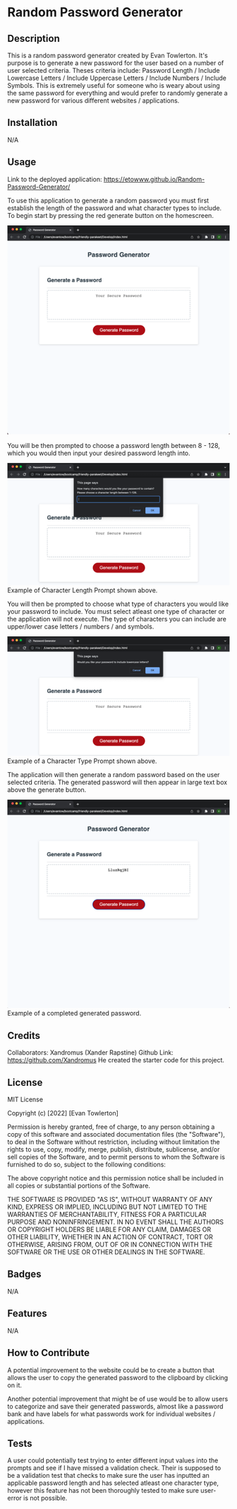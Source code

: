 # Random Password Generator

## Description
This is a random password generator created by Evan Towlerton. It's purpose is to generate a new password for the user based on a number of user selected criteria. Theses criteria include: Password Length / Include Lowercase Letters / Include Uppercase Letters / Include Numbers / Include Symbols. This is extremely useful for someone who is weary about using the same password for everything and would prefer to randomly generate a new password for various different websites / applications.



## Installation
N/A

## Usage

Link to the deployed application: https://etowww.github.io/Random-Password-Generator/

To use this application to generate a random password you must first establish the length of the password and what character types to include.
To begin start by pressing the red generate button on the homescreen.

![alt text](assets/images/HomeScreen.png)

You will be then prompted to choose a password length between 8 - 128, which you would then input your desired password length into.

![alt text](assets/images/CharacterLengthPrompt.png)
Example of Character Length Prompt shown above.

You will then be prompted to choose what type of characters you would like your password to include. You must select atleast one type of character or the application will not execute. The type of characters you can include are upper/lower case letters / numbers / and symbols.

![alt text](assets/images/CharacterTypePrompt.png)
Example of a Character Type Prompt shown above.

The application will then generate a random password based on the user selected criteria. The generated password will then appear in large text box above the generate button.

![alt text](assets/images/GeneratedPasswordExample.png)
Example of a completed generated password.


## Credits
Collaborators: Xandromus (Xander Rapstine) Github Link: https://github.com/Xandromus
He created the starter code for this project.

## License

MIT License

Copyright (c) [2022] [Evan Towlerton]

Permission is hereby granted, free of charge, to any person obtaining a copy
of this software and associated documentation files (the "Software"), to deal
in the Software without restriction, including without limitation the rights
to use, copy, modify, merge, publish, distribute, sublicense, and/or sell
copies of the Software, and to permit persons to whom the Software is
furnished to do so, subject to the following conditions:

The above copyright notice and this permission notice shall be included in all
copies or substantial portions of the Software.

THE SOFTWARE IS PROVIDED "AS IS", WITHOUT WARRANTY OF ANY KIND, EXPRESS OR
IMPLIED, INCLUDING BUT NOT LIMITED TO THE WARRANTIES OF MERCHANTABILITY,
FITNESS FOR A PARTICULAR PURPOSE AND NONINFRINGEMENT. IN NO EVENT SHALL THE
AUTHORS OR COPYRIGHT HOLDERS BE LIABLE FOR ANY CLAIM, DAMAGES OR OTHER
LIABILITY, WHETHER IN AN ACTION OF CONTRACT, TORT OR OTHERWISE, ARISING FROM,
OUT OF OR IN CONNECTION WITH THE SOFTWARE OR THE USE OR OTHER DEALINGS IN THE
SOFTWARE.

## Badges

N/A

## Features

N/A

## How to Contribute

A potential improvement to the website could be to create a button that allows the user to copy the generated password to the clipboard by clicking on it.

Another potential improvement that might be of use would be to allow users to categorize and save their generated passwords, almost like a password bank and have labels for what passwords work for individual websites / applications.

## Tests

A user could potentially test trying to enter different input values into the prompts and see if I have missed a validation check. Their is supposed to be a validation test that checks to make sure the user has inputted an applicable password length and has selected atleast one character type, however this feature has not been thoroughly tested to make sure user-error is not possible.
